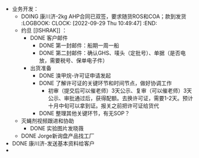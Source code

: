 - 业务开发：
	- DOING 康川济-2kg AHP合同已双签，要求随货ROS和COA；款到发货
	  :LOGBOOK:
	  CLOCK: [2022-09-29 Thu 10:49:47]
	  :END:
	- 约旦 [[ISHRAK]] ：
		- DONE 客户邮件
			- DONE 第一封邮件：船期一周一船
			- DONE 第二封邮件：确认GHS、唛头（定批号）、单据（是否电放，需要税号、保单电子件）
		- 出货准备
			- DONE 溴甲烷-许可证申请发起
			- DONE 了解许可证的关键环节和时间节点，做好协调工作
				- 初审（提交后可以催老师）3天公示、复审（可以催老师）3天公示、审批通过后，获得配额。去换许可证，需要1-2天。预计十月中旬可以拿到证。报关之前把许可证给货代
			- DONE 整理其他关键环节，有无SOP？
	- 灭蝇剂视频跟进和协助
		- DONE 实验图片发晓薇
	- DONE Jorge新询盘产品找工厂
- DONE 康川济-发送基本资料给客户
-